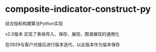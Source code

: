 # composite-indicator-construct-py
综合指标构建算法Python实现

v2.0版本
实现了表格导入、保存、展现，图谱展现的通用化

在0929与客户对接后进行版本迭代，以此版本作为版本保存
